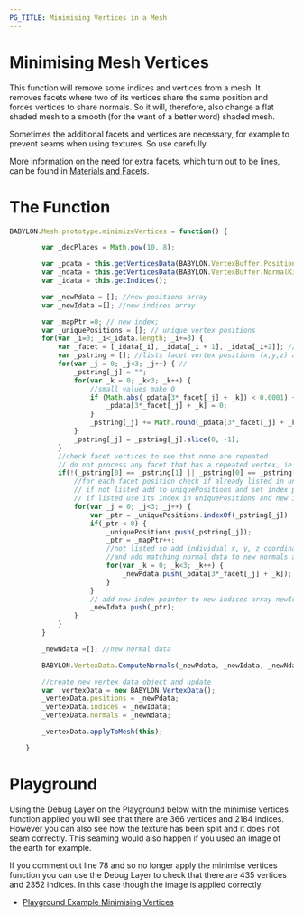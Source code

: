 ```yaml
---
PG_TITLE: Minimising Vertices in a Mesh
---
```


# Minimising Mesh Vertices

This function will remove some indices and vertices from a mesh. It removes facets where two of its vertices 
share the same position and forces vertices to share normals. So it will, therefore, also change a flat shaded mesh to a smooth (for the 
want of a better word) shaded mesh. 

Sometimes the additional facets and vertices are necessary, for example to prevent seams when using textures. So use carefully. 

More information on the need for extra facets, which turn out to be lines, can be found in [Materials and Facets](/resources/Facets.html).

# The Function

```javascript
BABYLON.Mesh.prototype.minimizeVertices = function() {

		var _decPlaces = Math.pow(10, 8);

        var _pdata = this.getVerticesData(BABYLON.VertexBuffer.PositionKind);
        var _ndata = this.getVerticesData(BABYLON.VertexBuffer.NormalKind);
        var _idata = this.getIndices();    

        var _newPdata = []; //new positions array
        var _newIdata =[]; //new indices array

        var _mapPtr =0; // new index;
        var _uniquePositions = []; // unique vertex positions
        for(var _i=0; _i<_idata.length; _i+=3) {
            var _facet = [_idata[_i], _idata[_i + 1], _idata[_i+2]]; //facet vertex indices
            var _pstring = []; //lists facet vertex positions (x,y,z) as string "xyz""
            for(var _j = 0; _j<3; _j++) { //
                _pstring[_j] = "";
                for(var _k = 0; _k<3; _k++) {
                    //small values make 0
                    if (Math.abs(_pdata[3*_facet[_j] + _k]) < 0.0001) {
                        _pdata[3*_facet[_j] + _k] = 0;
                    }
                    _pstring[_j] += Math.round(_pdata[3*_facet[_j] + _k] * _decPlaces)/_decPlaces + "|";
                }
                _pstring[_j] = _pstring[_j].slice(0, -1); 			
            }
            //check facet vertices to see that none are repeated
            // do not process any facet that has a repeated vertex, ie is a line
            if(!(_pstring[0] == _pstring[1] || _pstring[0] == _pstring[2] || _pstring[1] == _pstring[2])) {        
                //for each facet position check if already listed in uniquePositions
                // if not listed add to uniquePositions and set index pointer
                // if listed use its index in uniquePositions and new index pointer
                for(var _j = 0; _j<3; _j++) { 
                    var _ptr = _uniquePositions.indexOf(_pstring[_j])
                    if(_ptr < 0) {
                        _uniquePositions.push(_pstring[_j]);
                        _ptr = _mapPtr++;
                        //not listed so add individual x, y, z coordinates to new positions array newPdata
                        //and add matching normal data to new normals array newNdata
                        for(var _k = 0; _k<3; _k++) {
                            _newPdata.push(_pdata[3*_facet[_j] + _k]);
                        }
                    }
                    // add new index pointer to new indices array newIdata
                    _newIdata.push(_ptr);
                }
            }
        }

        _newNdata =[]; //new normal data

        BABYLON.VertexData.ComputeNormals(_newPdata, _newIdata, _newNdata);

        //create new vertex data object and update
        var _vertexData = new BABYLON.VertexData();
        _vertexData.positions = _newPdata;
        _vertexData.indices = _newIdata;
        _vertexData.normals = _newNdata;

        _vertexData.applyToMesh(this);

    }	
```

# Playground

Using the Debug Layer on the Playground below with the minimise vertices function applied you will see that there are 366 vertices and 2184 
indices. However you can also see how the texture has been split and it does not seam correctly. This seaming would also happen if you used an image
of the earth for example.

If you comment out line 78 and so no longer apply the minimise vertices function you can use the Debug Layer to check that there are 435 vertices 
and 2352 indices. In this case though the image is applied correctly.  


* [Playground Example Minimising Vertices](http://www.babylonjs-playground.com/#1JBMJ3#17)